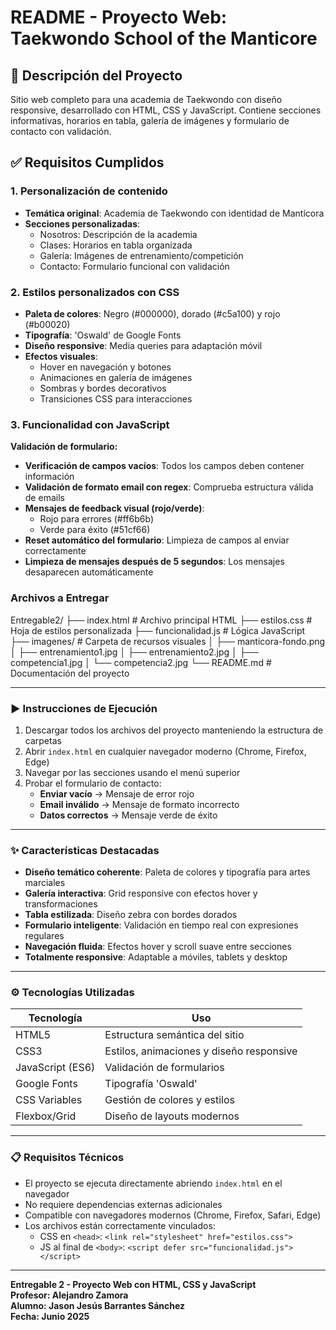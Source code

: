 # README - Proyecto Web: Taekwondo School of the Manticore

## 📝 Descripción del Proyecto
Sitio web completo para una academia de Taekwondo con diseño responsive, desarrollado con HTML, CSS y JavaScript. Contiene secciones informativas, horarios en tabla, galería de imágenes y formulario de contacto con validación.

## ✅ Requisitos Cumplidos

### 1. Personalización de contenido
- **Temática original**: Academia de Taekwondo con identidad de Mantícora
- **Secciones personalizadas**:
  - Nosotros: Descripción de la academia
  - Clases: Horarios en tabla organizada
  - Galería: Imágenes de entrenamiento/competición
  - Contacto: Formulario funcional con validación

### 2. Estilos personalizados con CSS
- **Paleta de colores**: Negro (#000000), dorado (#c5a100) y rojo (#b00020)
- **Tipografía**: 'Oswald' de Google Fonts
- **Diseño responsive**: Media queries para adaptación móvil
- **Efectos visuales**:
  - Hover en navegación y botones
  - Animaciones en galería de imágenes
  - Sombras y bordes decorativos
  - Transiciones CSS para interacciones

### 3. Funcionalidad con JavaScript
**Validación de formulario:**
- **Verificación de campos vacíos**: Todos los campos deben contener información
- **Validación de formato email con regex**: Comprueba estructura válida de emails
- **Mensajes de feedback visual (rojo/verde)**:
  - Rojo para errores (#ff6b6b)
  - Verde para éxito (#51cf66)
- **Reset automático del formulario**: Limpieza de campos al enviar correctamente
- **Limpieza de mensajes después de 5 segundos**: Los mensajes desaparecen automáticamente

### Archivos a Entregar
Entregable2/
├── index.html # Archivo principal HTML
├── estilos.css # Hoja de estilos personalizada
├── funcionalidad.js # Lógica JavaScript
├── imagenes/ # Carpeta de recursos visuales
│ ├── manticora-fondo.png
│ ├── entrenamiento1.jpg
│ ├── entrenamiento2.jpg
│ ├── competencia1.jpg
│ └── competencia2.jpg
└── README.md # Documentación del proyecto


---

### ▶️ Instrucciones de Ejecución
1. Descargar todos los archivos del proyecto manteniendo la estructura de carpetas
2. Abrir `index.html` en cualquier navegador moderno (Chrome, Firefox, Edge)
3. Navegar por las secciones usando el menú superior
4. Probar el formulario de contacto:
   - **Enviar vacío** → Mensaje de error rojo
   - **Email inválido** → Mensaje de formato incorrecto
   - **Datos correctos** → Mensaje verde de éxito

---

### ✨ Características Destacadas
- **Diseño temático coherente**: Paleta de colores y tipografía para artes marciales
- **Galería interactiva**: Grid responsive con efectos hover y transformaciones
- **Tabla estilizada**: Diseño zebra con bordes dorados
- **Formulario inteligente**: Validación en tiempo real con expresiones regulares
- **Navegación fluida**: Efectos hover y scroll suave entre secciones
- **Totalmente responsive**: Adaptable a móviles, tablets y desktop

---

### ⚙️ Tecnologías Utilizadas
| Tecnología       | Uso                                      |
|------------------|------------------------------------------|
| HTML5            | Estructura semántica del sitio           |
| CSS3             | Estilos, animaciones y diseño responsive |
| JavaScript (ES6) | Validación de formularios                |
| Google Fonts     | Tipografía 'Oswald'                      |
| CSS Variables    | Gestión de colores y estilos             |
| Flexbox/Grid     | Diseño de layouts modernos               |

---

### 📋 Requisitos Técnicos
- El proyecto se ejecuta directamente abriendo `index.html` en el navegador
- No requiere dependencias externas adicionales
- Compatible con navegadores modernos (Chrome, Firefox, Safari, Edge)
- Los archivos están correctamente vinculados:
  - CSS en `<head>`: `<link rel="stylesheet" href="estilos.css">`
  - JS al final de `<body>`: `<script defer src="funcionalidad.js"></script>`

---

**Entregable 2 - Proyecto Web con HTML, CSS y JavaScript**  
**Profesor: Alejandro Zamora**  
**Alumno: Jason Jesús Barrantes Sánchez**  
**Fecha: Junio 2025**
